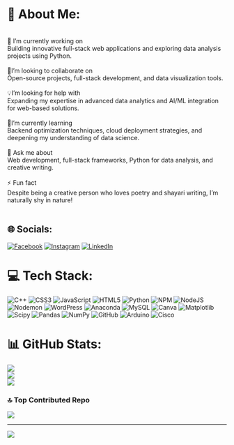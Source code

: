 # 💫 About Me:
<br>🌌 I’m currently working on  <br>Building innovative full-stack web applications and exploring data analysis projects using Python.  <br><br>🤝I’m looking to collaborate on  <br>Open-source projects, full-stack development, and data visualization tools.  <br><br>💡I’m looking for help with<br>Expanding my expertise in advanced data analytics and AI/ML integration for web-based solutions.  <br><br>🌱I’m currently learning  <br>Backend optimization techniques, cloud deployment strategies, and deepening my understanding of data science.  <br><br>💬 Ask me about <br>Web development, full-stack frameworks, Python for data analysis, and creative writing.  <br><br>⚡ Fun fact  <br>Despite being a creative person who loves poetry and shayari writing, I’m naturally shy in nature!  <br><br>


## 🌐 Socials:
[![Facebook](https://img.shields.io/badge/Facebook-%231877F2.svg?logo=Facebook&logoColor=white)](https://facebook.com/sohel.rizwan.5) [![Instagram](https://img.shields.io/badge/Instagram-%23E4405F.svg?logo=Instagram&logoColor=white)](https://instagram.com/sr_ense) [![LinkedIn](https://img.shields.io/badge/LinkedIn-%230077B5.svg?logo=linkedin&logoColor=white)](https://linkedin.com/in/sohel-rizwan) 

# 💻 Tech Stack:
![C++](https://img.shields.io/badge/c++-%2300599C.svg?style=for-the-badge&logo=c%2B%2B&logoColor=white) ![CSS3](https://img.shields.io/badge/css3-%231572B6.svg?style=for-the-badge&logo=css3&logoColor=white) ![JavaScript](https://img.shields.io/badge/javascript-%23323330.svg?style=for-the-badge&logo=javascript&logoColor=%23F7DF1E) ![HTML5](https://img.shields.io/badge/html5-%23E34F26.svg?style=for-the-badge&logo=html5&logoColor=white) ![Python](https://img.shields.io/badge/python-3670A0?style=for-the-badge&logo=python&logoColor=ffdd54) ![NPM](https://img.shields.io/badge/NPM-%23CB3837.svg?style=for-the-badge&logo=npm&logoColor=white) ![NodeJS](https://img.shields.io/badge/node.js-6DA55F?style=for-the-badge&logo=node.js&logoColor=white) ![Nodemon](https://img.shields.io/badge/NODEMON-%23323330.svg?style=for-the-badge&logo=nodemon&logoColor=%BBDEAD) ![WordPress](https://img.shields.io/badge/WordPress-%23117AC9.svg?style=for-the-badge&logo=WordPress&logoColor=white) ![Anaconda](https://img.shields.io/badge/Anaconda-%2344A833.svg?style=for-the-badge&logo=anaconda&logoColor=white) ![MySQL](https://img.shields.io/badge/mysql-4479A1.svg?style=for-the-badge&logo=mysql&logoColor=white) ![Canva](https://img.shields.io/badge/Canva-%2300C4CC.svg?style=for-the-badge&logo=Canva&logoColor=white) ![Matplotlib](https://img.shields.io/badge/Matplotlib-%23ffffff.svg?style=for-the-badge&logo=Matplotlib&logoColor=black) ![Scipy](https://img.shields.io/badge/SciPy-%230C55A5.svg?style=for-the-badge&logo=scipy&logoColor=%white) ![Pandas](https://img.shields.io/badge/pandas-%23150458.svg?style=for-the-badge&logo=pandas&logoColor=white) ![NumPy](https://img.shields.io/badge/numpy-%23013243.svg?style=for-the-badge&logo=numpy&logoColor=white) ![GitHub](https://img.shields.io/badge/github-%23121011.svg?style=for-the-badge&logo=github&logoColor=white) ![Arduino](https://img.shields.io/badge/-Arduino-00979D?style=for-the-badge&logo=Arduino&logoColor=white) ![Cisco](https://img.shields.io/badge/cisco-%23049fd9.svg?style=for-the-badge&logo=cisco&logoColor=black)
# 📊 GitHub Stats:
![](https://github-readme-stats.vercel.app/api?username=Srense&theme=dark&hide_border=false&include_all_commits=false&count_private=false)<br/>
![](https://github-readme-streak-stats.herokuapp.com/?user=Srense&theme=dark&hide_border=false)<br/>
![](https://github-readme-stats.vercel.app/api/top-langs/?username=Srense&theme=dark&hide_border=false&include_all_commits=false&count_private=false&layout=compact)

### 🔝 Top Contributed Repo
![](https://github-contributor-stats.vercel.app/api?username=Srense&limit=5&theme=dark&combine_all_yearly_contributions=true)

---
[![](https://visitcount.itsvg.in/api?id=Srense&icon=0&color=0)](https://visitcount.itsvg.in)

<!-- Proudly created with GPRM ( https://gprm.itsvg.in ) -->
